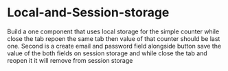 # Local-and-Session-storage
Build a one component that uses local storage for the simple counter while close the tab repoen the same tab then value of that counter should be last one. Second is a create email and password field alongside button save the value of the both fields on session storage and while close the tab and reopen it it will remove from session storage
